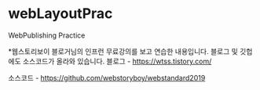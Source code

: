 # webLayoutPrac
WebPublishing Practice

*웹스토리보이 블로거님의 인프런 무료강의를 보고 연습한 내용입니다.
블로그 및 깃헙에도 소스코드가 올라와 있습니다.
블로그 - https://wtss.tistory.com/

소스코드 - https://github.com/webstoryboy/webstandard2019

